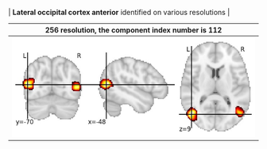 


| **Lateral occipital cortex anterior** identified on various resolutions |

| 256 resolution, the component index number is 112|  
|:---:|  
| ![Component 256](../256/final/112.jpg "From component 256: Lateral occipital cortex anterior") |